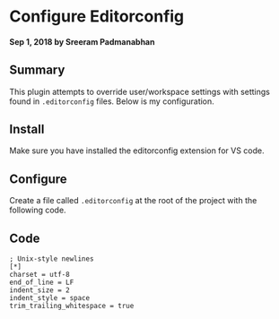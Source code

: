 # Configure Editorconfig

#### Sep 1, 2018 by Sreeram Padmanabhan

## Summary

This plugin attempts to override user/workspace settings with settings found in `.editorconfig` files. Below is my configuration.

## Install

Make sure you have installed the editorconfig extension for VS code.

## Configure

Create a file called `.editorconfig` at the root of the project with the following code.

## Code
    ; Unix-style newlines
    [*]
    charset = utf-8
    end_of_line = LF
    indent_size = 2
    indent_style = space
    trim_trailing_whitespace = true
